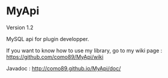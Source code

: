 MyApi
=====

Version 1.2

MySQL api for plugin developper.

If you want to know how to use my library, go to my wiki page : https://github.com/como89/MyApi/wiki

Javadoc : http://como89.github.io/MyApi/doc/
